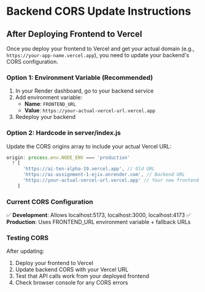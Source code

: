 # Backend CORS Update Instructions

## After Deploying Frontend to Vercel

Once you deploy your frontend to Vercel and get your actual domain (e.g., `https://your-app-name.vercel.app`), you need to update your backend's CORS configuration.

### Option 1: Environment Variable (Recommended)
1. In your Render dashboard, go to your backend service
2. Add environment variable:
   - **Name**: `FRONTEND_URL`
   - **Value**: `https://your-actual-vercel-url.vercel.app`
3. Redeploy your backend

### Option 2: Hardcode in server/index.js
Update the CORS origins array to include your actual Vercel URL:
```javascript
origin: process.env.NODE_ENV === 'production' 
  ? [
      'https://ai-ten-alpha-19.vercel.app', // Old URL
      'https://ai-assignment-1-ojix.onrender.com', // Backend URL
      'https://your-actual-vercel-url.vercel.app' // Your new frontend URL
    ]
```

### Current CORS Configuration
✅ **Development**: Allows localhost:5173, localhost:3000, localhost:4173
✅ **Production**: Uses FRONTEND_URL environment variable + fallback URLs

### Testing CORS
After updating:
1. Deploy your frontend to Vercel
2. Update backend CORS with your Vercel URL
3. Test that API calls work from your deployed frontend
4. Check browser console for any CORS errors